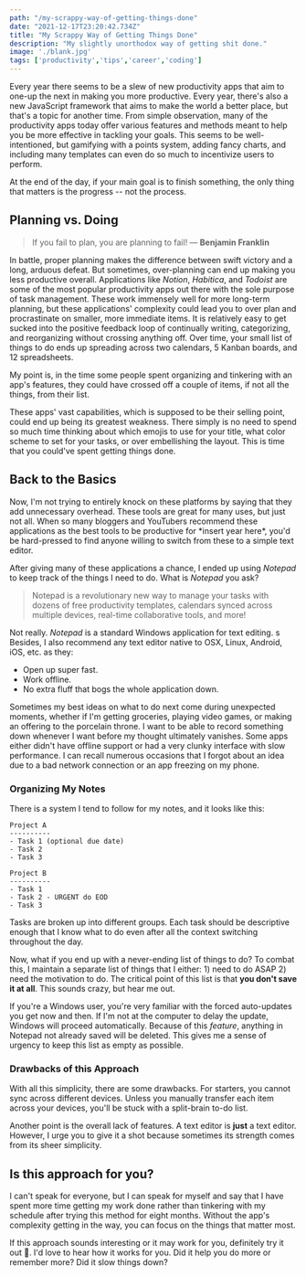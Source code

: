```yaml
---
path: "/my-scrappy-way-of-getting-things-done"
date: "2021-12-17T23:20:42.734Z"
title: "My Scrappy Way of Getting Things Done"
description: "My slightly unorthodox way of getting shit done."
image: './blank.jpg'
tags: ['productivity','tips','career','coding']
---
```


Every year there seems to be a slew of new productivity apps that aim to one-up the next in making you more productive. Every year, there's also a new JavaScript framework that aims to make the world a better place, but that's a topic for another time. From simple observation, many of the productivity apps today offer various features and methods meant to help you be more effective in tackling your goals. This seems to be well-intentioned, but gamifying with a points system, adding fancy charts, and including many templates can even do so much to incentivize users to perform.

At the end of the day, if your main goal is to finish something, the only thing that matters is the progress -- not the process.

## Planning vs. Doing

> If you fail to plan, you are planning to fail! ― **Benjamin Franklin**

In battle, proper planning makes the difference between swift victory and a long, arduous defeat. But sometimes, over-planning can end up making you less productive overall. Applications like *Notion*, *Habitica*, and *Todoist* are some of the most popular productivity apps out there with the sole purpose of task management. These work immensely well for more long-term planning, but these applications' complexity could lead you to over plan and procrastinate on smaller, more immediate items. It is relatively easy to get sucked into the positive feedback loop of continually writing, categorizing, and reorganizing without crossing anything off. Over time, your small list of things to do ends up spreading across two calendars, 5 Kanban boards, and 12 spreadsheets.

My point is, in the time some people spent organizing and tinkering with an app's features, they could have crossed off a couple of items, if not all the things, from their list.

These apps' vast capabilities, which is supposed to be their selling point, could end up being its greatest weakness. There simply is no need to spend so much time thinking about which emojis to use for your title, what color scheme to set for your tasks, or over embellishing the layout. This is time that you could've spent getting things done.

## Back to the Basics

Now, I'm not trying to entirely knock on these platforms by saying that they add unnecessary overhead. These tools are great for many uses, but just not all. When so many bloggers and YouTubers recommend these applications as the best tools to be productive for \*insert year here*, you'd be hard-pressed to find anyone willing to switch from these to a simple text editor.

After giving many of these applications a chance, I ended up using *Notepad* to keep track of the things I need to do. What is *Notepad* you ask?

> Notepad is a revolutionary new way to manage your tasks with dozens of free productivity templates, calendars synced across multiple devices, real-time collaborative tools, and more!

Not really. *Notepad* is a standard Windows application for text editing. s Besides, I also recommend any text editor native to OSX, Linux, Android, iOS, etc. as they:

- Open up super fast.
- Work offline.
- No extra fluff that bogs the whole application down.

Sometimes my best ideas on what to do next come during unexpected moments, whether if I'm getting groceries, playing video games, or making an offering to the porcelain throne. I want to be able to record something down whenever I want before my thought ultimately vanishes. Some apps either didn't have offline support or had a very clunky interface with slow performance. I can recall numerous occasions that I forgot about an idea due to a bad network connection or an app freezing on my phone.

### Organizing My Notes

There is a system I tend to follow for my notes, and it looks like this:

```
Project A
----------
- Task 1 (optional due date)
- Task 2
- Task 3

Project B
----------
- Task 1
- Task 2 - URGENT do EOD
- Task 3
```

Tasks are broken up into different groups. Each task should be descriptive enough that I know what to do even after all the context switching throughout the day.

Now, what if you end up with a never-ending list of things to do? To combat this, I maintain a separate list of things that I either: 1) need to do ASAP 2) need the motivation to do. The critical point of this list is that **you don't save it at all**. This sounds crazy, but hear me out.

If you're a Windows user, you're very familiar with the forced auto-updates you get now and then. If I'm not at the computer to delay the update, Windows will proceed automatically. Because of this *feature*, anything in Notepad not already saved will be deleted. This gives me a sense of urgency to keep this list as empty as possible.

### Drawbacks of this Approach

With all this simplicity, there are some drawbacks. For starters, you cannot sync across different devices. Unless you manually transfer each item across your devices, you'll be stuck with a split-brain to-do list.

Another point is the overall lack of features. A text editor is **just** a text editor. However, I urge you to give it a shot because sometimes its strength comes from its sheer simplicity.

## Is this approach for you?

I can't speak for everyone, but I can speak for myself and say that I have spent more time getting my work done rather than tinkering with my schedule after trying this method for eight months. Without the app's complexity getting in the way, you can focus on the things that matter most.

If this approach sounds interesting or it may work for you, definitely try it out 🚀. I'd love to hear how it works for you. Did it help you do more or remember more? Did it slow things down?
